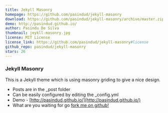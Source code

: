```yaml
---
title: Jekyll Masonry
homepage: https://github.com/pasindud/jekyll-masonry
download: https://github.com/pasindud/jekyll-masonry/archive/master.zip
demo: http://pasindud.github.io/
author: Pasindu De Silva
thumbnail: jeykll-masonry.jpg
license: MIT License
license_link: https://github.com/pasindud/jekyll-masonry#license
github_repo: pasindud/jekyll-masonry
stars: 26
---
```


### Jekyll Masonry

This is a Jekyll theme which is using masonry griding to give a nice
design.

- Posts are in the _post folder
- Can be easily configured by editing the _config.yml
- Demo - [http://pasindud.github.io/](http://pasindud.github.io/)
- What are you waiting for go [fork me on
  github!](https://github.com/pasindud/jekyll-masonry)
